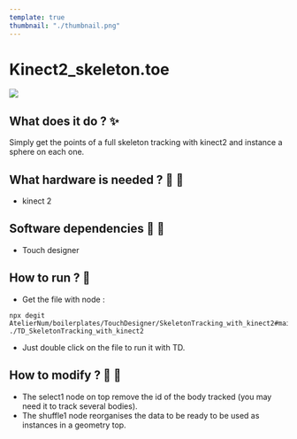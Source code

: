 ```yaml
---
template: true
thumbnail: "./thumbnail.png"
---
```


# Kinect2_skeleton.toe

![](https://img.shields.io/badge/Level-Beginner-brightgreen)

## What does it do ? ✨

Simply get the points of a full skeleton tracking with kinect2 and instance a sphere on each one.

## What hardware is needed ? 💾 🔌

- kinect 2

## Software dependencies 🌈 📂

- Touch designer

## How to run ? 🚀

- Get the file with node :

```
npx degit AtelierNum/boilerplates/TouchDesigner/SkeletonTracking_with_kinect2#main ./TD_SkeletonTracking_with_kinect2
```

- Just double click on the file to run it with TD.

## How to modify ? 🔩 🔨

- The select1 node on top remove the id of the body tracked (you may need it to track several bodies).
- The shuffle1 node reorganises the data to be ready to be used as instances in a geometry top.
